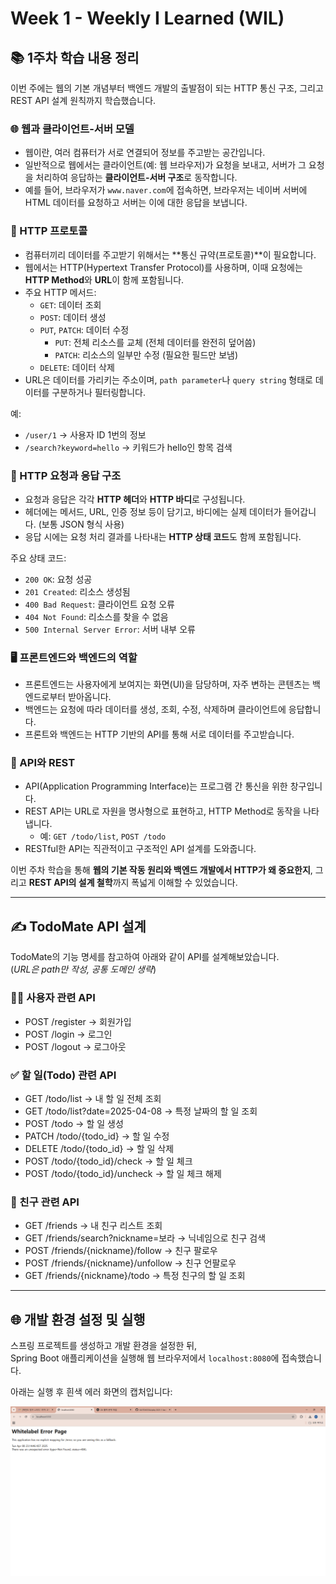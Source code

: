 # Week 1 - Weekly I Learned (WIL)

## 📚 1주차 학습 내용 정리

이번 주에는 웹의 기본 개념부터 백엔드 개발의 출발점이 되는 HTTP 통신 구조, 그리고 REST API 설계 원칙까지 학습했습니다.

### 🌐 웹과 클라이언트-서버 모델

- 웹이란, 여러 컴퓨터가 서로 연결되어 정보를 주고받는 공간입니다.
- 일반적으로 웹에서는 클라이언트(예: 웹 브라우저)가 요청을 보내고, 서버가 그 요청을 처리하여 응답하는 **클라이언트-서버 구조**로 동작합니다.
- 예를 들어, 브라우저가 `www.naver.com`에 접속하면, 브라우저는 네이버 서버에 HTML 데이터를 요청하고 서버는 이에 대한 응답을 보냅니다.

### 📮 HTTP 프로토콜

- 컴퓨터끼리 데이터를 주고받기 위해서는 **통신 규약(프로토콜)**이 필요합니다.
- 웹에서는 HTTP(Hypertext Transfer Protocol)를 사용하며, 이때 요청에는 **HTTP Method**와 **URL**이 함께 포함됩니다.
- 주요 HTTP 메서드:
    - `GET`: 데이터 조회
    - `POST`: 데이터 생성
    - `PUT`, `PATCH`: 데이터 수정
        - `PUT`: 전체 리소스를 교체 (전체 데이터를 완전히 덮어씀)
        - `PATCH`: 리소스의 일부만 수정 (필요한 필드만 보냄)
    - `DELETE`: 데이터 삭제
- URL은 데이터를 가리키는 주소이며, `path parameter`나 `query string` 형태로 데이터를 구분하거나 필터링합니다.

예:
- `/user/1` → 사용자 ID 1번의 정보
- `/search?keyword=hello` → 키워드가 hello인 항목 검색

### 🧾 HTTP 요청과 응답 구조

- 요청과 응답은 각각 **HTTP 헤더**와 **HTTP 바디**로 구성됩니다.
- 헤더에는 메서드, URL, 인증 정보 등이 담기고, 바디에는 실제 데이터가 들어갑니다. (보통 JSON 형식 사용)
- 응답 시에는 요청 처리 결과를 나타내는 **HTTP 상태 코드**도 함께 포함됩니다.

주요 상태 코드:
- `200 OK`: 요청 성공
- `201 Created`: 리소스 생성됨
- `400 Bad Request`: 클라이언트 요청 오류
- `404 Not Found`: 리소스를 찾을 수 없음
- `500 Internal Server Error`: 서버 내부 오류

### 🖥 프론트엔드와 백엔드의 역할

- 프론트엔드는 사용자에게 보여지는 화면(UI)을 담당하며, 자주 변하는 콘텐츠는 백엔드로부터 받아옵니다.
- 백엔드는 요청에 따라 데이터를 생성, 조회, 수정, 삭제하며 클라이언트에 응답합니다.
- 프론트와 백엔드는 HTTP 기반의 API를 통해 서로 데이터를 주고받습니다.

### 📌 API와 REST

- API(Application Programming Interface)는 프로그램 간 통신을 위한 창구입니다.
- REST API는 URL로 자원을 명사형으로 표현하고, HTTP Method로 동작을 나타냅니다.
    - 예: `GET /todo/list`, `POST /todo`
- RESTful한 API는 직관적이고 구조적인 API 설계를 도와줍니다.

이번 주차 학습을 통해 **웹의 기본 작동 원리와 백엔드 개발에서 HTTP가 왜 중요한지**, 그리고 **REST API의 설계 철학**까지 폭넓게 이해할 수 있었습니다.

---

## ✍️ TodoMate API 설계

TodoMate의 기능 명세를 참고하여 아래와 같이 API를 설계해보았습니다.  
(*URL은 path만 작성, 공통 도메인 생략*)

### 🧑‍💼 사용자 관련 API
- POST /register  → 회원가입
- POST /login     → 로그인
- POST /logout    → 로그아웃

### ✅ 할 일(Todo) 관련 API
- GET /todo/list                     → 내 할 일 전체 조회
- GET /todo/list?date=2025-04-08    → 특정 날짜의 할 일 조회
- POST /todo                        → 할 일 생성
- PATCH /todo/{todo_id}            → 할 일 수정
- DELETE /todo/{todo_id}           → 할 일 삭제
- POST /todo/{todo_id}/check       → 할 일 체크
- POST /todo/{todo_id}/uncheck     → 할 일 체크 해제

### 👥 친구 관련 API
- GET /friends                      → 내 친구 리스트 조회
- GET /friends/search?nickname=보라 → 닉네임으로 친구 검색
- POST /friends/{nickname}/follow  → 친구 팔로우
- POST /friends/{nickname}/unfollow → 친구 언팔로우
- GET /friends/{nickname}/todo     → 특정 친구의 할 일 조회

---

## 🌐 개발 환경 설정 및 실행

스프링 프로젝트를 생성하고 개발 환경을 설정한 뒤,  
Spring Boot 애플리케이션을 실행해 웹 브라우저에서 `localhost:8080`에 접속했습니다.

아래는 실행 후 흰색 에러 화면의 캡처입니다:

![localhost-error](./WhitelabelerrorCap.png)
